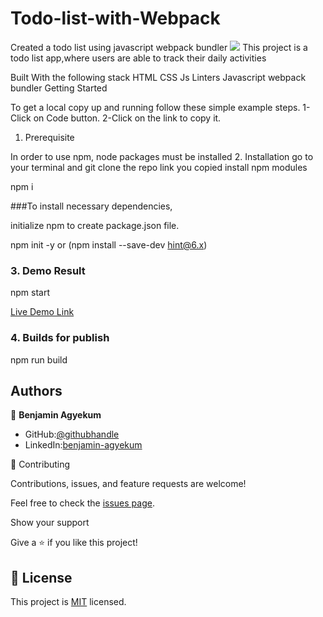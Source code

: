 # Todo-list-with-Webpack
Created a todo list using javascript webpack bundler
![](https://img.shields.io/badge/Microverse-blueviolet)
This project is a todo list app,where users are able to track their daily activities


Built With the following stack
HTML CSS Js Linters
Javascript
webpack bundler
Getting Started

To get a local copy up and running follow these simple example steps. 
1-Click on Code button. 
2-Click on the link to copy it.
1. Prerequisite

In order to use npm, node packages must be installed
2. Installation
go to your terminal and git clone the repo link you copied
 install npm modules

npm i

 ###To install necessary dependencies,

initialize npm to create package.json file.

npm init -y or (npm install --save-dev hint@6.x)

### 3. Demo Result

npm start

[Live Demo Link]()

### 4. Builds for publish

npm run build


## Authors

👤 **Benjamin Agyekum**

- GitHub:[@githubhandle](https://github.com/hislordshipprof)
- LinkedIn:[benjamin-agyekum](https://www.linkedin.com/in/benjamin-agyekum-5962b7126)

🤝 Contributing

Contributions, issues, and feature requests are welcome!

Feel free to check the [issues page](../../issues/).

Show your support

Give a ⭐️ if you like this project!


## 📝 License

This project is [MIT](./MIT.md) licensed.
